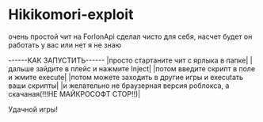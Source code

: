 # Hikikomori-exploit
очень простой чит на ForlonApi сделал чисто для себя, насчет будет он работать у вас или нет я не знаю

------КАК ЗАПУСТИТЬ------
|просто стартаните чит с ярлыка в папке|
|дальше зайдите в плейс и нажмите Inject|
|потом введите скрипт в поле и жмите execute|
|потом можете заходить в другие игры и executать ваши скрипты|
|и желательно не браузерная версия роблокса, а скачаная(!!!НЕ МАЙКРОСОФТ СТОР!!)|

Удачной игры!
